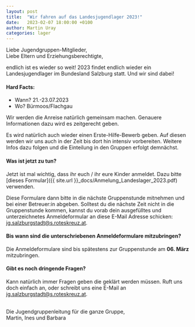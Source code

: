 ```yaml
---
layout: post
title:  "Wir fahren auf das Landesjugendlager 2023!"
date:   2023-02-07 18:00:00 +0100
author: Martin Uray
categories: lager
---
```


Liebe Jugendgruppen-Mitglieder,<br>
Liebe Eltern und Erziehungsberechtigte,

endlich ist es wieder so weit! 2023 findet endlich wieder ein Landesjugendlager 
im Bundesland Salzburg statt. Und wir sind dabei!


#### Hard Facts:
- Wann? 21.-23.07.2023
- Wo? Bürmoos/Flachgau

Wir werden die Anreise natürlich gemeinsam machen. Genauere Informationen dazu
wird es zeitgerecht geben.

Es wird natürlich auch wieder einen Erste-Hilfe-Bewerb geben. Auf diesen werden
wir uns auch in der Zeit bis dort hin intensiv vorbereiten. Weitere Infos dazu
folgen und die Einteilung in den Gruppen erfolgt demnächst.


#### Was ist jetzt zu tun?
Jetzt ist mal wichtig, dass ihr euch / ihr eure Kinder anmeldet. Dazu bitte 
[dieses Formular]({{ site.url }}_docs/Anmelung_Landeslager_2023.pdf) verwenden.

Diese Formulare dann bitte in die nächste Gruppenstunde mitnehmen und bei einer
Betreuer:in abgeben.
Solltest du die nächste Zeit nicht in die Gruppenstunde kommen, kannst du vorab
dein ausgefülltes und unterzeichnetes Anmeldeformular an diese E-Mail Adresse
schicken:
[jg.salzburgstadt@s.roteskreuz.at](mailto:jg.salzburgstadt@s.roteskreuz.at).


#### Bis wann sind die unterschriebenen Anmeldeformulare mitzubringen?
Die Anmeldeformulare sind bis spätestens zur Gruppenstunde am **06. März**
mitzubringen.

#### Gibt es noch dringende Fragen?
Kann natürlich immer Fragen geben die geklärt werden müssen. Ruft uns doch
einfach an, oder schreibt uns eine E-Mail an
[jg.salzburgstadt@s.roteskreuz.at](mailto:jg.salzburgstadt@s.roteskreuz.at).


<br>
Die Jugendgruppenleitung für die ganze Gruppe,<br>
Martin, Ines und Barbara
